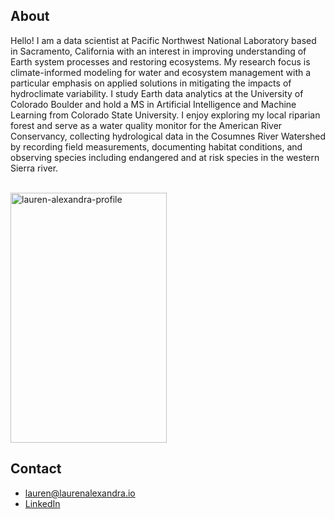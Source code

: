 ## About

Hello! I am a data scientist at Pacific Northwest National Laboratory based in Sacramento, California with an interest in improving understanding of Earth system processes and restoring ecosystems. My research focus is climate-informed modeling for water and ecosystem management with a particular emphasis on applied solutions in mitigating the impacts of hydroclimate variability. I study Earth data analytics at the University of Colorado Boulder and hold a MS in Artificial Intelligence and Machine Learning from Colorado State University. I enjoy exploring my local riparian forest and serve as a water quality monitor for the American River Conservancy, collecting hydrological data in the Cosumnes River Watershed by recording field measurements, documenting habitat conditions, and observing species including endangered and at risk species in the western Sierra river.

<br>
<img width="250" height="400" alt="lauren-alexandra-profile" src="https://github.com/user-attachments/assets/573f8477-f323-444a-95d8-a184bdec31ab">
<br>

## Contact
<ul>
  <li>
    <a href="mailto: lauren@laurenalexandra.io">
      lauren@laurenalexandra.io
    </a> 
  </li>
  <li>
    <a href="https://www.linkedin.com/in/lauren-alexandra" target="_blank">
      LinkedIn
    </a>
  </li>
</ul>

